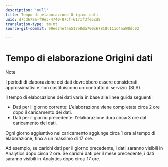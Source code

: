 ```yaml
---
description: 'null'
title: Tempo di elaborazione Origini dati
uuid: d7cd679a-f9e3-4740-87cf-6171f3fe5cd9
translation-type: tm+mt
source-git-commit: 99ee24efaa517e8da700c67818c111c4aa90dc02

---
```



# Tempo di elaborazione Origini dati

>[!Note]
>I periodi di elaborazione dei dati dovrebbero essere considerati approssimativi e non costituiscono un contratto di servizio (SLA).

Il tempo di elaborazione dei dati varia in base alle linee guida seguenti:

* Dati per il giorno corrente: L'elaborazione viene completata circa 2 ore dopo il caricamento dei dati.
* Dati per il giorno precedente: l'elaborazione dura circa 3 ore dal caricamento dei dati.

Ogni giorno aggiuntivo nel caricamento aggiunge circa 1 ora al tempo di elaborazione, fino a un massimo di 17 ore.

Ad esempio, se carichi dati per il giorno precedente, i dati saranno visibili in Analytics dopo circa 2 ore. Se carichi dati per il mese precedente, i dati saranno visibili in Analytics dopo circa 17 ore.
